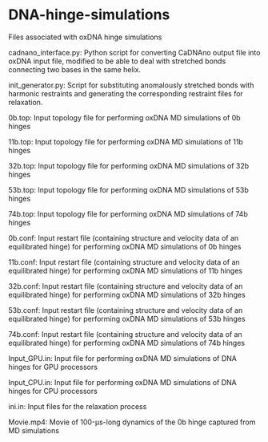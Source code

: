 # DNA-hinge-simulations
Files associated with oxDNA hinge simulations

cadnano_interface.py: Python script for converting CaDNAno output file into oxDNA input file, modified to be able to deal with stretched bonds connecting two bases in the same helix.

init_generator.py: Script for substituting anomalously stretched bonds with harmonic restraints and generating the corresponding restraint files for relaxation.

0b.top: Input topology file for performing oxDNA MD simulations of 0b hinges

11b.top: Input topology file for performing oxDNA MD simulations of 11b hinges

32b.top: Input topology file for performing oxDNA MD simulations of 32b hinges

53b.top: Input topology file for performing oxDNA MD simulations of 53b hinges

74b.top: Input topology file for performing oxDNA MD simulations of 74b hinges

0b.conf: Input restart file (containing structure and velocity data of an equilibrated hinge) for performing oxDNA MD simulations of 0b hinges

11b.conf: Input restart file (containing structure and velocity data of an equilibrated hinge) for performing oxDNA MD simulations of 11b hinges

32b.conf: Input restart file (containing structure and velocity data of an equilibrated hinge) for performing oxDNA MD simulations of 32b hinges

53b.conf: Input restart file (containing structure and velocity data of an equilibrated hinge) for performing oxDNA MD simulations of 53b hinges

74b.conf: Input restart file (containing structure and velocity data of an equilibrated hinge) for performing oxDNA MD simulations of 74b hinges

Input_GPU.in: Input file for performing oxDNA MD simulations of DNA hinges for GPU processors

Input_CPU.in: Input file for performing oxDNA MD simulations of DNA hinges for CPU processors

ini.in: Input files for the relaxation process

Movie.mp4: Movie of 100-μs-long dynamics of the 0b hinge captured from MD simulations
